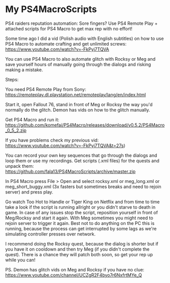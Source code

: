 # My PS4MacroScripts
PS4 raiders reputation automation: Sore fingers? Use PS4 Remote Play + attached scripts for PS4 Macro to get max rep with no effort!

Some time ago I did a vid (Polish audio with English subtitles) on how to use PS4 Macro to automate crafting and get unlimited screws:  
https://www.youtube.com/watch?v=-FkPyj7TQVA

You can use PS4 Macro to also automate glitch with Rocksy or Meg and save yourself hours of manually going through the dialogs and risking making a mistake.

Steps:

You need PS4 Remote Play from Sony: 
https://remoteplay.dl.playstation.net/remoteplay/lang/en/index.html

Start it, open Fallout 76, stand in front of Meg or Rocksy the way you'd normally do the glitch. Demon has vids on how to the glitch manually.

Get PS4 Macro and run it: https://github.com/komefai/PS4Macro/releases/download/v0.5.2/PS4Macro_0_5_2.zip

If you have problems check my previous vid: https://www.youtube.com/watch?v=-FkPyj7TQVA&t=27s)

You can record your own key sequences that go through the dialogs and loop them or use my recordings. Get scripts (.xml files) for the quests and unpack them:
https://github.com/fala13/PS4MacroScripts/archive/master.zip

In PS4 Macro press File > Open and select rocksy.xml or meg_long.xml or meg_short_buggy.xml (3x fasters but sometimes breaks and need to rejoin server) and press play.

Go watch Too Hot to Handle or Tiger King on Netflix and from time to time take a look if the script is running allright or you didn't starve to death in game. In case of any issues stop the script, reposition yourself in front of Meg/Rocksy and start it again. With Meg sometimes you might need to rejoin server to trigger it again. Best not to do anything on the PC this is running, because the process can get interrupted by some lags as we're simulating controller presses over network.

I recommend doing the Rocksy quest, because the dialog is shorter but if you have it on cooldown and then try Meg (if you didn't complete the quest). There is a chance they will patch both soon, so get your rep up while you can!

PS. Demon has glitch vids on Meg and Rocksy if you have no clue: https://www.youtube.com/channel/UCZgR2F4byo7r6NxfrtMYe_Q
